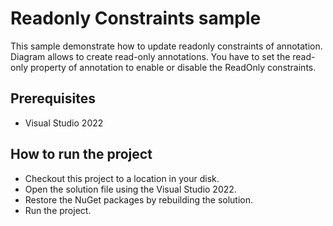 # Readonly Constraints sample

This sample demonstrate how to update readonly constraints of annotation. Diagram allows to create read-only annotations. You have to set the read-only property of annotation to enable or disable the ReadOnly constraints.


## Prerequisites

* Visual Studio 2022

## How to run the project

* Checkout this project to a location in your disk.
* Open the solution file using the Visual Studio 2022.
* Restore the NuGet packages by rebuilding the solution.
* Run the project.
